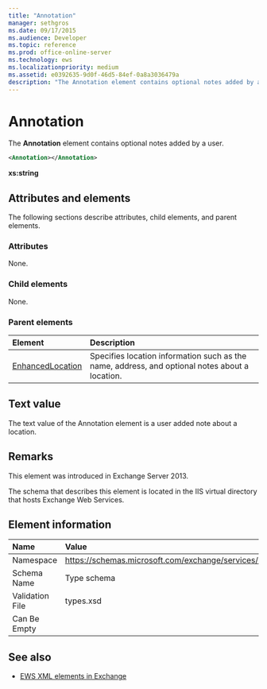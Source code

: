 ```yaml
---
title: "Annotation"
manager: sethgros
ms.date: 09/17/2015
ms.audience: Developer
ms.topic: reference
ms.prod: office-online-server
ms.technology: ews
ms.localizationpriority: medium
ms.assetid: e0392635-9d0f-46d5-84ef-0a8a3036479a
description: "The Annotation element contains optional notes added by a user."
---
```


# Annotation

The **Annotation** element contains optional notes added by a user. 
  
```XML
<Annotation></Annotation>
```

 **xs:string**
## Attributes and elements

The following sections describe attributes, child elements, and parent elements.
  
### Attributes

None.
  
### Child elements

None.
  
### Parent elements

|**Element**|**Description**|
|:-----|:-----|
|[EnhancedLocation](enhancedlocation.md) <br/> |Specifies location information such as the name, address, and optional notes about a location.  <br/> |
   
## Text value

The text value of the Annotation element is a user added note about a location.
  
## Remarks

This element was introduced in Exchange Server 2013.
  
The schema that describes this element is located in the IIS virtual directory that hosts Exchange Web Services.
  
## Element information

|**Name**|**Value**|
|:-----|:-----|
|Namespace  <br/> |https://schemas.microsoft.com/exchange/services/2006/types  <br/> |
|Schema Name  <br/> |Type schema  <br/> |
|Validation File  <br/> |types.xsd  <br/> |
|Can Be Empty  <br/> ||
   
## See also

- [EWS XML elements in Exchange](ews-xml-elements-in-exchange.md)

